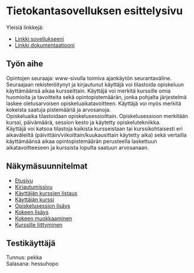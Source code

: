 # Tietokantasovelluksen esittelysivu

Yleisiä linkkejä:

* [Linkki sovellukseeni](http://hexparvi.users.cs.helsinki.fi/tsoha)
* [Linkki dokumentaatiooni](https://github.com/hexparvi/Opiskeluajan-seuraaja/blob/master/doc/dokumentaatio.pdf)

## Työn aihe

Opintojen seuraaja: www-sivulla toimiva ajankäytön seurantaväline.  
Seuraajaan rekisteröitynyt ja kirjautunut käyttäjä voi tilastoida opiskeluun käyttämäänsä aikaa kursseittain. Käyttäjä voi merkitä kurssille omia huomioita ja tavoitteita sekä opintopistemäärän, jonka pohjalta järjestelmä laskee oletusarvoisen opiskeluaikatavoitteen. Käyttäjä voi myös merkitä kokeista saatuja pistemääriä ja arvosanoja.  
Opiskeluaika tilastoidaan opiskelusessioittain. Opiskelusessioon merkitään kurssi, päivämäärä, session kesto ja käytetty opiskelutekniikka.  
Käyttäjä voi katsoa tilastoja kaikista kursseistaan tai kurssikohtaisesti eri aikaväleiltä (päivittäin/viikoittain/kuukausittain käytetty aika) sekä vertailla käyttämäänsä aikaa opintopistemäärän perusteella laskettuun aikatavoitteeseen ja kurssista lopulta saatuun arvosanaan.  

## Näkymäsuunnitelmat
* [Etusivu](http://hexparvi.users.cs.helsinki.fi/tsoha/home)
* [Kirjautumissivu](http://hexparvi.users.cs.helsinki.fi/tsoha/login)
* [Käyttäjän kurssien listaus](http://hexparvi.users.cs.helsinki.fi/tsoha/courses)
* [Käyttäjän kurssi](http://hexparvi.users.cs.helsinki.fi/tsoha/courses/1)
* [Opiskelusession lisäys](http://hexparvi.users.cs.helsinki.fi/tsoha/newstudy)
* [Kokeen lisäys](http://hexparvi.users.cs.helsinki.fi/tsoha/newtest)
* [Kokeen muokkaaminen](http://hexparvi.users.cs.helsinki.fi/tsoha/edittest)
* [Kurssille liittyminen](http://hexparvi.users.cs.helsinki.fi/tsoha/joincourse)

## Testikäyttäjä
Tunnus: pekka  
Salasana: hessuhopo  
